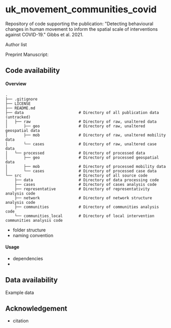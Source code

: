 # uk_movement_communities_covid
Repository of code supporting the publication: "Detecting behavioural changes in human movement to inform the spatial scale of interventions against COVID-19." Gibbs et al. 2021.

Author list

Preprint Manuscript:

## Code availability

#### Overview

```
.
├── .gitignore            
├── LICENSE
├── README.md
├── data                        # Directory of all publication data (untracked)
│   ├── raw                     # Directory of raw, unaltered data
│       ├── geo                 # Directory of raw, unaltered geospatial data
│       ├── mob                 # Directory of raw, unaltered mobility data
│       └── cases               # Directory of raw, unaltered case data
│   └── processed               # Directory of processed data
│       ├── geo                 # Directory of processed geospatial data
│       ├── mob                 # Directory of processed mobility data
│       └── cases               # Directory of processed case data
└── src                         # Directory of all source code
    ├── data                    # Directory of data processing code
    ├── cases                   # Directory of cases analysis code
    ├── representative          # Directory of representativity analysis code
    ├── network                 # Directory of network structure analysis code
    ├── communities             # Directory of communities analysis code
    └── communities_local       # Directory of local intervention communities analysis code
```

- folder structure
- naming convention

#### Usage

- dependencies
-

## Data availability

Example data

## Acknowledgement

- citation
